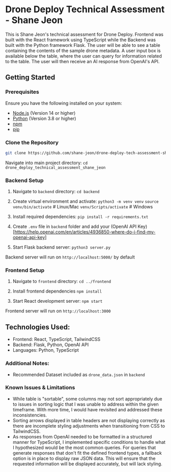 # Drone Deploy Technical Assessment - Shane Jeon

This is Shane Jeon's technical assessment for Drone Deploy. Frontend was built with the React framework using TypeScript while the Backend was built with the Python framework Flask. The user will be able to see a table containing the contents of the sample drone metadata. A user input box is available below the table, where the user can query for information related to the table. The user will then receive an AI response from OpenAI's API.

## Getting Started

### Prerequisites

Ensure you have the following installed on your system:

- [Node.js](https://nodejs.org/) (Version 14 or higher)
- [Python](https://www.python.org/downloads/) (Version 3.8 or higher)
- [npm](https://www.npmjs.com/)
- [pip](https://pip.pypa.io/en/stable/installation/)

### Clone the Repository

```bash
git clone https://github.com/shane-jeon/drone-deploy-tech-assessment-shane-jeon.git
```

Navigate into main project directory:
`cd drone_deploy_technical_assessment_shane_jeon`

### Backend Setup

1. Navigate to `backend` directory:
   `cd backend`

2. Create virtual environment and activate:
   `python3 -m venv venv`
   `source venv/bin/activate` # Linux/Mac
   `venv/Scripts/activate` # Windows

3. Install required dependencies:
   `pip install -r requirements.txt`

4. Create `.env` file in `backend` folder and add your (OpenAI API Key)[https://help.openai.com/en/articles/4936850-where-do-i-find-my-openai-api-key]

5. Start Flask backend server:
   `python3 server.py`

Backend server will run on `http://localhost:5000/` by default

### Frontend Setup

1. Navigate to `frontend` directory:
   `cd ../frontend`

2. Install frontend dependencies
   `npm install`

3. Start React development server:
   `npm start`

Frontend server will run on `http://localhost:3000`

## Technologies Used:

- Frontend: React, TypeScript, TailwindCSS
- Backend: Flask, Python, OpenAI API
- Languages: Python, TypeScript

### Additional Notes:

- Recommended Dataset included as `drone_data.json` in `backend`

### Known Issues & Limitations

- While table is "sortable", some columns may not sort appropriately due to issues in sorting logic that I was unable to address within the given timeframe. With more time, I would have revisited and addressed these inconsistencies.
- Sorting arrows displayed in table headers are not displaying correctly as there are incomplete styling adjustments when transitioning from CSS to TailwindCSS.
- As responses from OpenAI needed to be formatted in a structured manner for TypeScript, I implemented specific conditions to handle what I hypothesized would be the most common queries. For queries that generate responses that don't fit the defined frontend types, a fallback option is in place to display raw JSON data. This will ensure that the requested information will be displayed accurately, but will lack styling.
